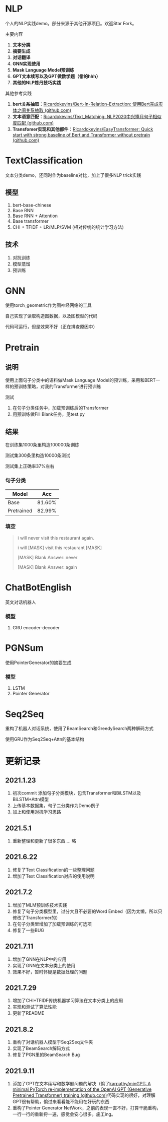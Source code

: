 # NLP

个人的NLP实践demo。部分来源于其他开源项目。欢迎Star Fork。

主要内容

1. **文本分类**
2. **摘要生成**
3. **对话翻译**
4. **GNN实现使用**
5. **Mask Language Model预训练**
6. **GPT文本续写以及GPT做数学题（偷的hhh）**
7. **其他的NLP炼丹技巧实践**

其他参考实践

1. **bert关系抽取**：[Ricardokevins/Bert-In-Relation-Extraction: 使用Bert完成实体之间关系抽取 (github.com)](https://github.com/Ricardokevins/Bert-In-Relation-Extraction)
2. **文本语意匹配**：[Ricardokevins/Text_Matching: NLP2020中兴捧月句子相似度匹配 (github.com)](https://github.com/Ricardokevins/Text_Matching)
3. **Transfomer实现和其他部件**：[Ricardokevins/EasyTransformer: Quick start with strong baseline of Bert and Transformer without pretrain (github.com)](https://github.com/Ricardokevins/EasyTransformer)

# TextClassification

文本分类demo，还同时作为baseline对比，加上了很多NLP trick实践

## 模型

1. bert-base-chinese
2. Base RNN
3. Base RNN + Attention
4. Base transformer
5. CHI + TFIDF + LR/MLP/SVM (相对传统的统计学习方法)
   
## 技术

1. 对抗训练
2. 模型蒸馏
3. 预训练



# GNN

使用torch_geometric作为图神经网络的工具

自己实现了读取构造图数据，以及图模型的代码

代码可运行，但是效果不好（正在排查原因中）



# Pretrain

## 说明

使用上面句子分类中的语料做Mask Language Model的预训练，采用和BERT一样的预训练策略，对我的Transformer进行预训练

测试

1. 在句子分类任务中，加载预训练后的Transformer
2. 用预训练做Fill Blank任务，见test.py

## 结果

在训练集1000条里构造100000条训练

测试集300条里构造10000条测试

测试集上正确率37%左右

### 句子分类

| Model      | Acc    |
| ---------- | ------ |
| Base       | 81.60% |
| Pretrained | 82.99% |

### 填空

> i will never visit this restaurant again.
>
> i will [MASK] visit this restaurant [MASK]
>
> [MASK] Blank Answer:  never
>
> [MASK] Blank Answer:  again





# ChatBotEnglish

英文对话机器人

### 模型

1. GRU encoder-decoder


# PGNSum

使用PointerGenerator的摘要生成

### 模型

1. LSTM
2. Pointer Generator



# Seq2Seq

重构了机器人对话系统，使用了BeamSearch和GreedySearch两种解码方式

使用GRU作为Seq2Seq+Attn的基本结构




# 更新记录

## 2021.1.23

 1. 初次commit 添加句子分类模块，包含Transformer和BiLSTM以及BiLSTM+Attn模型 
 2. 上传基本数据集，句子二分类作为Demo例子
 3. 加上和使用对抗学习思路

## 2021.5.1

1. 重新整理和更新了很多东西.... 略



## 2021.6.22

1. 修复了Text Classification的一些整理问题
2. 增加了Text Classification对应的使用说明



## 2021.7.2

1. 增加了MLM预训练技术实践
2. 修复了句子分类模型里，过分大且不必要的Word Embed（因为太懒，所以只修改了Transformer的）
3. 在句子分类里增加了加载预训练的可选项
4. 修复了一些BUG



## 2021.7.11

1. 增加了GNN在NLP中的应用
2. 实现了GNN在文本分类上的使用
3. 效果不好，暂时怀疑是数据处理的问题

## 2021.7.29

1. 增加了CHI+TFIDF传统机器学习算法在文本分类上的应用
2. 实现和测试了算法性能
3. 更新了README

## 2021.8.2

1. 重构了对话机器人模型于Seq2Seq文件夹
2. 实现了BeamSearch解码方式
3. 修复了PGN里的BeamSearch Bug



## 2021.9.11

1. 添加了GPT在文本续写和数学题问题的解决（偷了[karpathy/minGPT: A minimal PyTorch re-implementation of the OpenAI GPT (Generative Pretrained Transformer) training (github.com)](https://github.com/karpathy/minGPT)代码实现的很好，对理解GPT很有帮助，偷过来看看能不能用在好玩的东西
2. 重构了Pointer Generator NetWork，之前的表现一直不好，打算干脆重构，一行一行的重新捋一遍，感觉会安心很多。施工ing。

